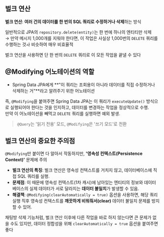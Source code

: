 ## 벌크 연산

**벌크 연산**: **여러 건의 데이터를 한 번의 SQL 쿼리로 수정하거나 삭제**하는 방식

일반적으로 JPA의 `repository.delete(entity)`는 한 번에 하나의 엔티티만 삭제\
→ 만약 메시지 1,000개를 지워야 한다면, 이 작업은 사실상 1,000번의 `DELETE` 쿼리를 수행하는 것ㅘ 비슷하여 매우 비효율적

벌크 연산을 사용하면 단 한 번의 `DELETE` 쿼리로 이 모든 작업을 끝낼 수 있다


## @Modifying 어노테이션의 역할


- Spring Data JPA에게 **"이 쿼리는 조회용이 아니라 데이터를 직접 수정하거나 삭제하는 거"**라고 알려주기 위한 어노테이션

즉, `@Modifying`을 붙여주면 Spring Data JPA는 이 쿼리가 `executeUpdate()` 방식으로 실행되어야 한다는 것을 인지하고, 데이터를 변경하는 작업을 정상적으로 수행.\
만약 이 어노테이션을 빼먹고 `DELETE` 쿼리를 실행하면 예외 발생.

> `@Query`는 '읽기 전용' 모드, `@Modifying`은 '쓰기 모드'로 전환


## 벌크 연산의 중요한 주의점

`@Modifying`만 붙이면 다 알아서 작동하지만, **'영속성 컨텍스트(Persistence Context)'** 문제에 주의

  * **벌크 연산의 특징**: 벌크 연산은 영속성 컨텍스트를 거치지 않고, 데이터베이스에 직접 SQL 쿼리를 실행.
  * **문제점**: 이 때문에 영속성 컨텍스트(1차 캐시)에 남아있는 엔티티의 정보와 데이터베이스의 실제 데이터가 서로 달라지는 **데이터 불일치**가 발생할 수 있음.
  * **해결책**: `@Modifying(clearAutomatically = true)` 옵션을 사용하면, 해당 쿼리 실행 직후 영속성 컨텍스트를 **깨끗하게 비워줘서(clear)** 데이터 불일치 문제를 방지할 수 있어.

채팅방 삭제 기능처럼, 벌크 연산 이후에 다른 작업을 바로 하지 않는다면 큰 문제가 없을 수도 있지만, 데이터 정합성을 위해 `clearAutomatically = true` 옵션을 붙여주면 좋다